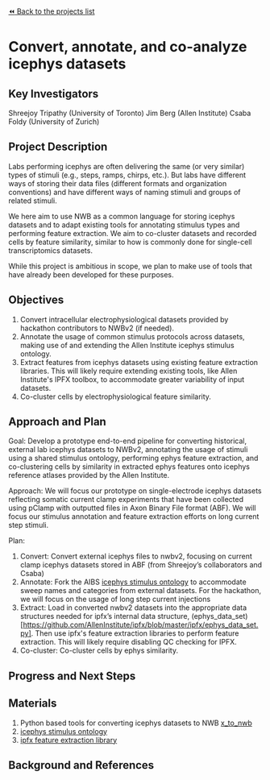 [:rewind: Back to the projects list](../PROJECTS.md)

<!-- For information on how to write GitHub .md files see https://guides.github.com/features/mastering-markdown/ -->

# Convert, annotate, and co-analyze icephys datasets

## Key Investigators

Shreejoy Tripathy (University of Toronto)
Jim Berg (Allen Institute)
Csaba Foldy (University of Zurich)

## Project Description

Labs performing icephys are often delivering the same (or very similar) types of stimuli (e.g., steps, ramps, chirps, etc.). But labs have different ways of storing their data files (different formats and organization conventions) and have different ways of naming stimuli and groups of related stimuli.

We here aim to use NWB as a common language for storing icephys datasets and to adapt existing tools for annotating stimulus types and performing feature extraction. We aim to co-cluster datasets and recorded cells by feature similarity, similar to how is commonly done for single-cell transcriptomics datasets. 

While this project is ambitious in scope, we plan to make use of tools that have already been developed for these purposes.

## Objectives

1. Convert intracellular electrophysiological datasets provided by hackathon contributors to NWBv2 (if needed).
2. Annotate the usage of common stimulus protocols across datasets, making use of and extending the Allen Institute icephys stimulus ontology.
3. Extract features from icephys datasets using existing feature extraction libraries. This will likely require extending existing tools, like Allen Institute's IPFX toolbox, to accommodate greater variability of input datasets.
4. Co-cluster cells by electrophysiological feature similarity.

## Approach and Plan
Goal: Develop a prototype end-to-end pipeline for converting historical, external lab icephys datasets to NWBv2, annotating the usage of stimuli using a shared stimulus ontology, performing ephys feature extraction, and co-clustering cells by similarity in extracted ephys features onto icephys reference atlases provided by the Allen Institute.

Approach: We will focus our prototype on single-electrode icephys datasets reflecting somatic current clamp experiments that have been collected using pClamp with outputted files in Axon Binary File format (ABF). We will focus our stimulus annotation and feature extraction efforts on long current step stimuli.

Plan: 
1. Convert: Convert external icephys files to nwbv2, focusing on current clamp icephys datasets stored in ABF (from Shreejoy’s collaborators and Csaba)
2. Annotate: Fork the AIBS [icephys stimulus ontology](https://github.com/AllenInstitute/ipfx/blob/master/ipfx/defaults/stimulus_ontology.json) to accommodate sweep names and categories from external datasets. For the hackathon, we will focus on the usage of long step current injections
3. Extract: Load in converted nwbv2 datasets into the appropriate data structures needed for ipfx’s internal data structure, (ephys_data_set)[https://github.com/AllenInstitute/ipfx/blob/master/ipfx/ephys_data_set.py]. Then use ipfx's feature extraction libraries to perform feature extraction. This will likely require disabling QC checking for IPFX.
4. Co-cluster: Co-cluster cells by ephys similarity.

## Progress and Next Steps

## Materials
1. Python based tools for converting icephys datasets to NWB [x_to_nwb](https://github.com/AllenInstitute/ipfx/tree/master/ipfx/x_to_nwb)
2. [icephys stimulus ontology](https://github.com/AllenInstitute/ipfx/blob/master/ipfx/defaults/stimulus_ontology.json)
3. [ipfx feature extraction library](https://github.com/AllenInstitute/ipfx)

## Background and References


